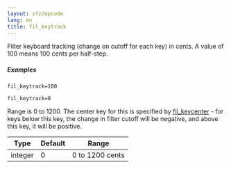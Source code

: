 ```yaml
---
layout: sfz/opcode
lang: en
title: fil_keytrack
---
```

Filter keyboard tracking (change on cutoff for each key) in cents. A value of 100 means 100 cents per half-step.

##### Examples

```
fil_keytrack=100

fil_keytrack=0
```

Range is 0 to 1200. The center key for this is specified by [fil_keycenter](fil_keycenter) -
for keys below this key, the change in filter cutoff will be negative,
and above this key, it will be positive.

| Type    | Default | Range           |
| ---     | ---     | ---             |
| integer | 0       | 0 to 1200 cents |
